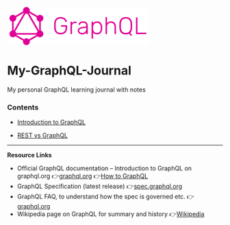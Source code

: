 ![graphql-logo](<Images\readme\GraphQL_logo_(horizontal).svg.png>)

# My-GraphQL-Journal

My personal GraphQL learning journal with notes

### Contents

- [Introduction to GraphQL](IntroductionToGraphQL.md)

- [REST vs GraphQL](RESTvsGraphQL.md)

---

**Resource Links**

- Official GraphQL documentation – Introduction to GraphQL on graphql.org
  👉[graphql.org](https://graphql.org/learn/?utm_source=chatgpt.com)
  👉[How to GraphQL](https://www.howtographql.com/basics/0-introduction/)
- GraphQL Specification (latest release) 👉[spec.graphql.org](https://spec.graphql.org/October2021/?utm_source=chatgpt.com)
- GraphQL FAQ, to understand how the spec is governed etc. 👉[graphql.org](https://graphql.org/faq/general/?utm_source=chatgpt.com)
- Wikipedia page on GraphQL for summary and history 👉[Wikipedia](https://en.wikipedia.org/wiki/GraphQL?utm_source=chatgpt.com)
